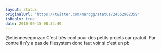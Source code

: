 ```yaml
---
layout: status
originalUrl: 'https://twitter.com/marcgg/status/24552982359'
isReply: true
date: 2010-09-15 08:34:49
---
```


@etiennesegonzac C'est très cool pour des petits projets car gratuit. Par contre il n'y a pas de filesystem donc faut voir si c'est un pb
